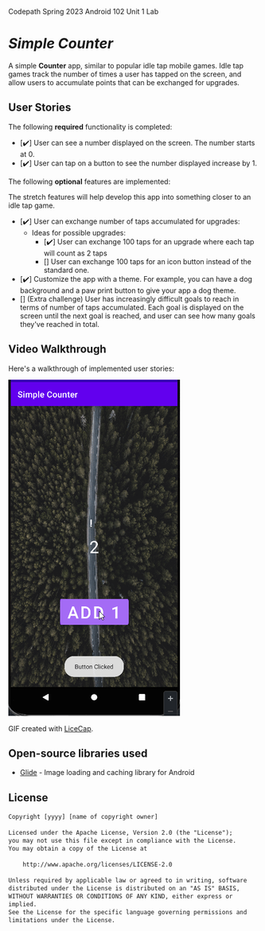 
Codepath Spring 2023 Android 102 Unit 1 Lab



# *Simple Counter*

A simple **Counter** app, similar to popular idle tap mobile games. Idle tap games track the number of times a user has tapped on the screen, and allow users to accumulate points that can be exchanged for upgrades.

## User Stories

The following **required** functionality is completed:
- [:heavy_check_mark:] User can see a number displayed on the screen. The number starts at 0.
- [:heavy_check_mark:] User can tap on a button to see the number displayed increase by 1.


The following **optional** features are implemented:

The stretch features will help develop this app into something closer to an idle tap game.

- [:heavy_check_mark:] User can exchange number of taps accumulated for upgrades:
  - Ideas for possible upgrades:
    - [:heavy_check_mark:] User can exchange 100 taps for an upgrade where each tap will count as 2 taps
    - [] User can exchange 100 taps for an icon button instead of the standard one.
- [:heavy_check_mark:] Customize the app with a theme. For example, you can have a dog background and a paw print button to give your app a dog theme.
- [] (Extra challenge) User has increasingly difficult goals to reach in terms of number of taps accumulated. Each goal is displayed on the screen until the next goal is reached, and user can see how many goals they've reached in total.


## Video Walkthrough

Here's a walkthrough of implemented user stories:

<img src='walkthrough.gif' title='Video Walkthrough' width='' alt='Video Walkthrough' />

GIF created with [LiceCap](http://www.cockos.com/licecap/).

## Open-source libraries used

- [Glide](https://github.com/bumptech/glide) - Image loading and caching library for Android

## License

    Copyright [yyyy] [name of copyright owner]

    Licensed under the Apache License, Version 2.0 (the "License");
    you may not use this file except in compliance with the License.
    You may obtain a copy of the License at

        http://www.apache.org/licenses/LICENSE-2.0

    Unless required by applicable law or agreed to in writing, software
    distributed under the License is distributed on an "AS IS" BASIS,
    WITHOUT WARRANTIES OR CONDITIONS OF ANY KIND, either express or implied.
    See the License for the specific language governing permissions and
    limitations under the License.

